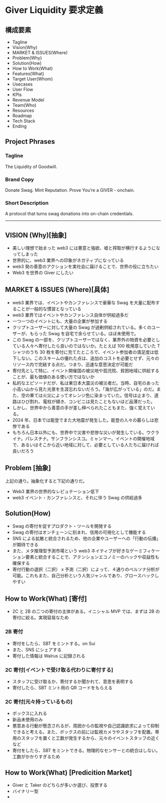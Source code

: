# Giver Liquidity 要求定義

## 構成要素

- Tagline
- Vision(Why)
- MARKET & ISSUES(Where)
- Problem(Why)
- Solution(How)
- How to Work(What)
- Features(What)
- Target User(Whom)
- Usecases
- User Flow
- KPIs
- Revenue Model
- Team(Who)
- Resources
- Roadmap
- Tech Stack
- Ending

## Project Phrases

### Tagline

The Liquidity of Goodwill.

### Brand Copy

Donate Swag.
Mint Reputation.
Prove You’re a GIVER - onchain.

### Short Description

A protocol that turns swag donations into on-chain credentials.

---

## VISION (Why)[抽象]

- 美しい理想で始まった web3 には悪意と強欲、嘘と搾取が横行するようになってしまった
- 世界的に、web3 業界への印象がネガティブになっている
- web3 発の善意のアクションを実社会に届けることで、世界の役に立ちたい
- Web3 を世界の Giver にしたい

## MARKET & ISSUES (Where)[具体]

- web3 業界では、イベントやカンファレンスで豪華な Swag を大量に配布することが一般的な慣習となっている
- web3 業界ではイベントやカンファレンス自体が供給過多だ
- 一つ一つのイベントにも、大量の企業が参加する
- クリプトユーザーに対して大量の Swag が過剰供給されている。多くのユーザーが、もらった Swag を自宅で余らせている。ほぼ未使用で。
- この Swag の一部を、クリプトユーザーではなく、業界外の物資を必要としている人々へ寄付したら良いのではないか。たとえば 100 枚用意していた T シャツのうち 30 枚を寄付に充てたところで、イベント参加者の満足度は低下しない。このスキームの優れた点は、追加のコストを必要とせず、元々のリソース内で完結する点だ。つまり、迅速な意思決定が可能だ
- 寄付先として特に、イベント開催国の被災地や孤児院、貧困地域に供給することが、最も価値のある使い方ではないか
- 私的なエピソードだが、私は東日本大震災の被災者だ。当時、自宅のあった小高い山から見た光景を生涯忘れないだろう。「海が広がっている」のだ。また、空の果ては火災によってオレンジ色に染まっていた。信号は止まり、道路はひび割れ、電柱が傾き、コンビニは見たこともないほど品薄だった。
- しかし、世界中から善意の手が差し伸べられたこともまた、強く覚えている。
- 2024 年、日本では能登でまた大地震が発生した。能登の人々の暮らしは悲惨である
- もちろん日本以外にも、世界中で災害や悲惨な災いが発生している。ウクライナ。パレスチナ。サンフランシスコ。ミャンマー。イベントの開催地域で、あるいはそこから近い地域に対して、必要としている人たちに届ければ良いだろう

## Problem [抽象]

上記の通り。抽象化すると下記の通りだ。

- Web3 業界の世界的なレピュテーション低下
- web3 イベント・カンファレンスと、それに伴う Swag の供給過多

## Solution(How)

- Swag の寄付を促すプロダクト・ツールを開発する
- Swag の寄付はオンチェーンに刻まれ、信用の可視化として機能する
- SNS による拡散と統合されるため、他の企業やユーザーへの「行動の伝播」が期待できる
- また、メタ推理型予測市場という web3 ネイティブが好きなゲーミフィケーション要素と統合することで、アテンションエコノミーのハックや収益性も確保する
- 寄付行動の選択（二択） x 予測（二択）によって、４通りのペルソナ分析が可能。これもまた、自己分析という人気ジャンルであり、グロースハックしやすい

## How to Work(What) [寄付]

- 2C と 2B の二つの寄付の主体がある。イニシャル MVP では、まずは 2B の寄付に絞る。実現容易なため

### 2B 寄付

- 寄付をしたら、SBT をミントする。on Sui
- また、SNS にシェアする
- 寄付した情報は Walrus に記録される

### 2C 寄付[イベントで受け取る代わりに寄付する]

- スタッフに受け取るか、寄付するか聞かれて、意思を表明する
- 寄付したら、SBT ミント用の QR コードをもらえる

### 2C 寄付[元々持っているもの]

- ボックスに入れる
- 新品未使用のみ
- 悪意ある行動が懸念されるが、周囲からの監視や自己認識欲求によって抑制できると考える。また、ボックスの前には監視カメラやスタッフを配置。専用のスタッフを置くと工数が発生するから、元々のイベントスタッフの近くなど
- 寄付をしたら、SBT をミントできる。物理的なセンサーとの統合はしない。工数がかかりすぎるため

## How to Work(What) [Predicition Market]

- Giver と Taker のどちらが多いか選び、投票する
- バイナリー型
-
